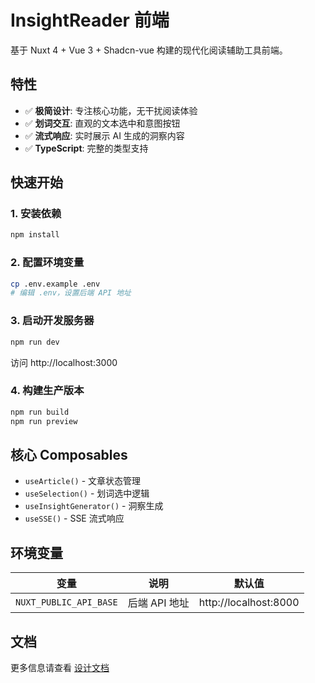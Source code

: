 # InsightReader 前端

基于 Nuxt 4 + Vue 3 + Shadcn-vue 构建的现代化阅读辅助工具前端。

## 特性

- ✅ **极简设计**: 专注核心功能，无干扰阅读体验
- ✅ **划词交互**: 直观的文本选中和意图按钮
- ✅ **流式响应**: 实时展示 AI 生成的洞察内容
- ✅ **TypeScript**: 完整的类型支持

## 快速开始

### 1. 安装依赖

```bash
npm install
```

### 2. 配置环境变量

```bash
cp .env.example .env
# 编辑 .env，设置后端 API 地址
```

### 3. 启动开发服务器

```bash
npm run dev
```

访问 http://localhost:3000

### 4. 构建生产版本

```bash
npm run build
npm run preview
```

## 核心 Composables

- `useArticle()` - 文章状态管理
- `useSelection()` - 划词选中逻辑
- `useInsightGenerator()` - 洞察生成
- `useSSE()` - SSE 流式响应

## 环境变量

| 变量 | 说明 | 默认值 |
|------|------|--------|
| `NUXT_PUBLIC_API_BASE` | 后端 API 地址 | http://localhost:8000 |

## 文档

更多信息请查看 [设计文档](../2.4-前端架构设计.md)
